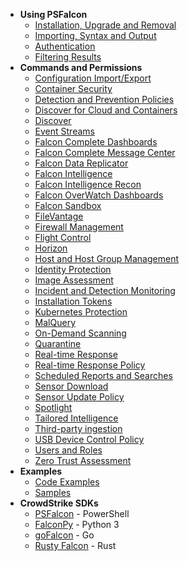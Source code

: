 * __Using PSFalcon__
    + [Installation, Upgrade and Removal](Installation,-Upgrade-and-Removal)
    + [Importing, Syntax and Output](Importing,-Syntax-and-Output)
    + [Authentication](Authentication)
    + [Filtering Results](Filtering-Results)
* __Commands and Permissions__
    + [Configuration Import/Export](Configuration-Import-Export)
    + [Container Security](Container-Security)
    + [Detection and Prevention Policies](Detection-and-Prevention-Policies)
    + [Discover for Cloud and Containers](Discover-for-Cloud-and-Containers)
    + [Discover](Discover)
    + [Event Streams](Event-Streams)
    + [Falcon Complete Dashboards](Falcon-Complete-Dashboards)
    + [Falcon Complete Message Center](Falcon-Complete-Message-Center)
    + [Falcon Data Replicator](Falcon-Data-Replicator)
    + [Falcon Intelligence](Falcon-Intelligence)
    + [Falcon Intelligence Recon](Falcon-Intelligence-Recon)
    + [Falcon OverWatch Dashboards](Falcon-OverWatch-Dashboards)
    + [Falcon Sandbox](Falcon-Sandbox)
    + [FileVantage](FileVantage)
    + [Firewall Management](Firewall-Management)
    + [Flight Control](Flight-Control)
    + [Horizon](Horizon)
    + [Host and Host Group Management](Host-and-Host-Group-Management)
    + [Identity Protection](Identity-Protection)
    + [Image Assessment](Image-Assessment)
    + [Incident and Detection Monitoring](Incident-and-Detection-Monitoring)
    + [Installation Tokens](Installation-Tokens)
    + [Kubernetes Protection](Kubernetes-Protection)
    + [MalQuery](MalQuery)
    + [On-Demand Scanning](On-Demand-Scanning)
    + [Quarantine](Quarantine)
    + [Real-time Response](Real-time-Response)
    + [Real-time Response Policy](Real-time-Response-Policy)
    + [Scheduled Reports and Searches](Scheduled-Reports-and-Searches)
    + [Sensor Download](Sensor-Download)
    + [Sensor Update Policy](Sensor-Update-Policy)
    + [Spotlight](Spotlight)
    + [Tailored Intelligence](Tailored-Intelligence)
    + [Third-party ingestion](Third-party-ingestion)
    + [USB Device Control Policy](USB-Device-Control-Policy)
    + [Users and Roles](Users-and-Roles)
    + [Zero Trust Assessment](Zero-Trust-Assessment)
* __Examples__
    + [Code Examples](Code-Examples)
    + [Samples](https://github.com/CrowdStrike/psfalcon/tree/master/samples)
* __CrowdStrike SDKs__
    + [PSFalcon](https://github.com/CrowdStrike/psfalcon/wiki) - PowerShell
    + [FalconPy](https://github.com/CrowdStrike/falconpy/wiki) - Python 3
    + [goFalcon](https://pkg.go.dev/github.com/crowdstrike/gofalcon) - Go
    + [Rusty Falcon](https://docs.rs/rusty_falcon/latest/rusty_falcon) - Rust